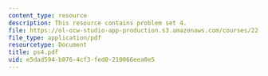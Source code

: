 ```yaml
---
content_type: resource
description: This resource contains problem set 4.
file: https://ol-ocw-studio-app-production.s3.amazonaws.com/courses/22-101-applied-nuclear-physics-fall-2006/e5dad594b0764cf3fed0210066eea0e5_ps4.pdf
file_type: application/pdf
resourcetype: Document
title: ps4.pdf
uid: e5dad594-b076-4cf3-fed0-210066eea0e5
---
```

